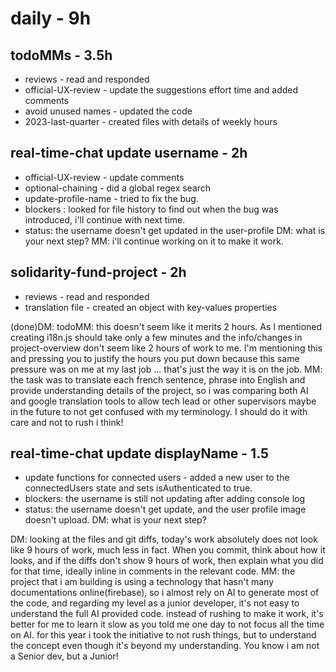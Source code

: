 # daily - 9h

## todoMMs - 3.5h
* reviews - read and responded
* official-UX-review - update the suggestions effort time and added comments
* avoid unused names - updated the code
* 2023-last-quarter - created files with details of weekly hours

## real-time-chat update username - 2h
* official-UX-review - update comments
* optional-chaining - did a global regex search
* update-profile-name - tried to fix the bug.
* blockers : looked for file history to find out when the bug was introduced, i'll continue with next time.
* status: the username doesn't get updated in the user-profile DM: what is your next step? MM: i'll continue working on it to make it work.

## solidarity-fund-project - 2h
* reviews - read and responded
* translation file - created an object with key-values properties

(done)DM: todoMM: this doesn't seem like it merits 2 hours. As I mentioned creating i18n.js should take only a few minutes and the info/changes in project-overview don't seem like 2 hours of work to me. I'm mentioning this and pressing you to justify the hours you put down because this same pressure was on me at my last job ... that's just the way it is on the job. MM: the task was to translate each french sentence, phrase into English and provide understanding details of the project, so i was comparing both AI and google translation tools to allow tech lead or other supervisors maybe in the future to not get confused with my terminology. I should do it with care and not to rush i think!

## real-time-chat update displayName - 1.5
* update functions for connected users - added a new user to the connectedUsers state and sets isAuthenticated to true.
* blockers: the username is still not updating after adding console log
* status: the username doesn't get update, and the user profile image doesn't upload.  DM: what is your next step?


DM: looking at the files and git diffs, today's work absolutely does not look like 9 hours of work, much less in fact. When you commit, think about how it looks, and if the diffs don't show 9 hours of work, then explain what you did for that time, ideally inline in comments in the relevant code. MM: the project that i am building is using a technology that hasn't many documentations online(firebase), so i almost rely on AI to generate most of the code, and regarding my level as a junior developer, it's not easy to understand the full AI provided code. instead of rushing to make it work, it's better for me to learn it slow as you told me one day to not focus all the time on AI. for this year i took the initiative to not rush things, but to understand the concept even though it's beyond my understanding. You know i am not a Senior dev, but a Junior!